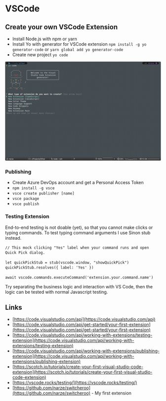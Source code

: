 # VSCode

## Create your own VSCode Extension

* Install Node.js with npm or yarn
* Install Yo with generator for VSCode extension `npm install -g yo generator-code` or `yarn global add yo generator-code`
* Create new project `yo code`

![VSCode Extension generator](.gitbook/assets/image%20%284%29.png)

### Publishing

* Create Azure DevOps account and get a Personal Access Token
* `npm install -g vsce`
* `vsce create publisher [name]`
* `vsce package`
* `vsce publish`

### Testing Extension

End-to-end testing is not doable \(yet\), so that you cannot make clicks or typing commands. To test typing command arguments I use Sinon stub instead.

```text
// This mock clicking "Yes" label when your command runs and open Quick Pick dialog.

let quickPickStub = stub(vscode.window, "showQuickPick")
quickPickStub.resolves({ label: 'Yes' })

await vscode.commands.executeCommand('extension.your.command.name')
```

Try separating the business logic and interaction with VS Code, then the logic can be tested with normal Javascript testing.

## Links

* [https://code.visualstudio.com/api](https://code.visualstudio.com/api)
* [https://code.visualstudio.com/api/get-started/your-first-extension](https://code.visualstudio.com/api/get-started/your-first-extension)
* [https://code.visualstudio.com/api/working-with-extensions/testing-extension](https://code.visualstudio.com/api/working-with-extensions/testing-extension)
* [https://code.visualstudio.com/api/working-with-extensions/publishing-extension](https://code.visualstudio.com/api/working-with-extensions/publishing-extension)
* [https://scotch.io/tutorials/create-your-first-visual-studio-code-extension](https://scotch.io/tutorials/create-your-first-visual-studio-code-extension)
* [https://vscode.rocks/testing/](https://vscode.rocks/testing/)
* [https://github.com/narze/switcheroo](https://github.com/narze/switcheroo) - My first extension

